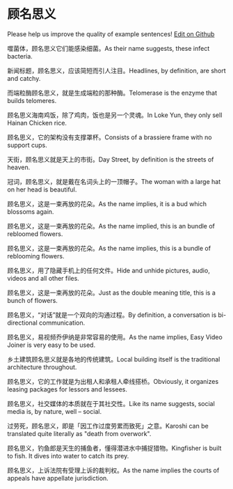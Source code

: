 # 顾名思义

Please help us improve the quality of example sentences! [Edit on Github](https://github.com/jiyushe/jiyu-example-sentence-source/blob/main/chinese/gumingsiyi.md)

<p><span class="chinese">噬菌体，顾名思义它们能感染细菌。</span><span class="english">As their name suggests, these infect bacteria.</span></p>

<p><span class="chinese">新闻标题，顾名思义，应该简短而引人注目。</span><span class="english">Headlines, by definition, are short and catchy.</span></p>

<p><span class="chinese">而端粒酶顾名思义，就是生成端粒的那种酶。</span><span class="english">Telomerase is the enzyme that builds telomeres.</span></p>

<p><span class="chinese">顾名思义海南鸡饭，除了鸡肉，饭也是另一个灵魂。</span><span class="english">In Loke Yun, they only sell Hainan Chicken rice.</span></p>

<p><span class="chinese">顾名思义，它的架构没有支撑罩杯。</span><span class="english">Consists of a brassiere frame with no support cups.</span></p>

<p><span class="chinese">天街，顾名思义就是天上的市街。</span><span class="english">Day Street, by definition is the streets of heaven.</span></p>

<p><span class="chinese">冠词，顾名思义，就是戴在名词头上的一顶帽子。</span><span class="english">The woman with a large hat on her head is beautiful.</span></p>

<p><span class="chinese">顾名思义，这是一束再放的花朵。</span><span class="english">As the name implies, it is a bud which blossoms again.</span></p>

<p><span class="chinese">顾名思义，这是一束再放的花朵。</span><span class="english">As the name implied, this is an bundle of rebloomed flowers.</span></p>

<p><span class="chinese">顾名思义，这是一束再放的花朵。</span><span class="english">As the name implies, this is a bundle of reblooming flowers.</span></p>

<p><span class="chinese">顾名思义，用了隐藏手机上的任何文件。</span><span class="english">Hide and unhide pictures, audio, videos and all other files.</span></p>

<p><span class="chinese">顾名思义，这是一束再放的花朵。</span><span class="english">Just as the double meaning title, this is a bunch of flowers.</span></p>

<p><span class="chinese">顾名思义，“对话”就是一个双向的沟通过程。</span><span class="english">By definition, a conversation is bi-directional communication.</span></p>

<p><span class="chinese">顾名思义，易视频乔伊纳是非常容易的使用。</span><span class="english">As the name implies, Easy Video Joiner is very easy to be used.</span></p>

<p><span class="chinese">乡土建筑顾名思义就是各地的传统建筑。</span><span class="english">Local building itself is the traditional architecture throughout.</span></p>

<p><span class="chinese">顾名思义，它的工作就是为出租人和承租人牵线搭桥。</span><span class="english">Obviously, it organizes leasing packages for lessors and lessees.</span></p>

<p><span class="chinese">顾名思义，社交媒体的本质就在于其社交性。</span><span class="english">Like its name suggests, social media is, by nature, well – social.</span></p>

<p><span class="chinese">过劳死，顾名思义，即是「因工作过度劳累而致死」之意。</span><span class="english">Karoshi can be translated quite literally as "death from overwork".</span></p>

<p><span class="chinese">顾名思义，钓鱼郎是天生的捕鱼者，懂得潜进水中捕捉猎物。</span><span class="english">Kingfisher is built to fish. It dives into water to catch its prey.</span></p>

<p><span class="chinese">顾名思义，上诉法院有受理上诉的裁判权。</span><span class="english">As the name implies the courts of appeals have appellate jurisdiction.</span></p>


